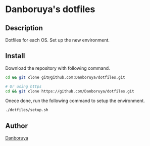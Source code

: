 # Danboruya's dotfiles

## Description

Dotfiles for each OS. Set up the new environment.

## Install

Download the repository with following command.

```bash
cd && git clone git@github.com:Danboruya/dotfiles.git

# Or using https
cd && git clone https://github.com/Danboruya/dotfiles.git
```

Onece done, run the following command to setup the environment.

```bash
./dotfiles/setup.sh
```

## Author

[Danboruya](https://github.com/danboruya)
